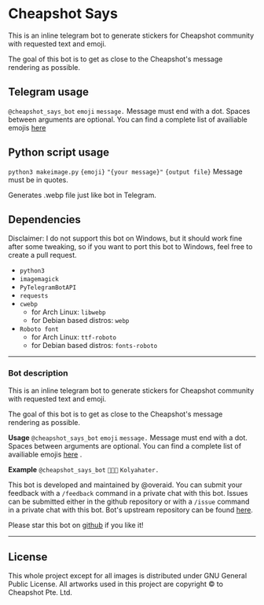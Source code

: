 # Cheapshot Says
This is an inline telegram bot to generate stickers for Cheapshot community with requested text and emoji.

The goal of this bot is to get as close to the Cheapshot's message rendering as possible.

## Telegram usage
`@cheapshot_says_bot`  `emoji` `message.`
Message must end with a dot. 
Spaces between arguments are optional.
You can find a complete list of availiable emojis [here](https://api.cheapshot.co/userpics.html) 

## Python script usage
`python3 makeimage.py` `{emoji}` `"{your message}"` `{output file}` Message must be in quotes. 

Generates .webp file just like bot in Telegram.

## Dependencies
Disclaimer: I do not support this bot on Windows, but it should work fine after some tweaking, so
if you want to port this bot to Windows, feel free to create a pull request.

- `python3` 
- `imagemagick`
- `PyTelegramBotAPI`
- `requests`
- `cwebp`
  - for Arch Linux: `libwebp`
  - for Debian based distros: `webp`
- `Roboto font`
  - for Arch Linux: `ttf-roboto`
  - for Debian based distros: `fonts-roboto`

---
### Bot description
This is an inline telegram bot to generate stickers for Cheapshot community with requested text and emoji.

The goal of this bot is to get as close to the Cheapshot's message rendering as possible.

**Usage**
`@cheapshot_says_bot`  `emoji` `message.`
Message must end with a dot. 
Spaces between arguments are optional.
You can find a complete list of availiable emojis [here](https://api.cheapshot.co/userpics.html) .

**Example**
`@cheapshot_says_bot` `👨🏿‍💻` `Kolyahater.`

This bot is developed and maintained by @overaid.
You can submit your feedback with a `/feedback` command in a private chat with this bot.
Issues can be submitted either in the github repository or with a `/issue`  command in a private chat with this bot.
Bot's upstream repository can be found [here](https://github.com/maksmeshkov/cheapshot_says_bot).

Please star this bot on [github](https://github.com/maksmeshkov/cheapshot_says_bot) if you like it!

--- 
## License
This whole project except for all images is distributed under GNU General Public License.
All artworks used in this project are copyright © to Cheapshot Pte. Ltd.
